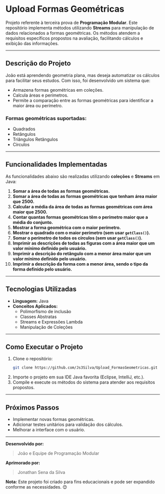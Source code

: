# **Upload Formas Geométricas**

Projeto referente à terceira prova de **Programação Modular**. Este repositório implementa métodos utilizando **Streams** para manipulação de dados relacionados a formas geométricas. Os métodos atendem a requisitos específicos propostos na avaliação, facilitando cálculos e exibição das informações.

---

## **Descrição do Projeto**

João está aprendendo geometria plana, mas deseja automatizar os cálculos para facilitar seus estudos. Com isso, foi desenvolvido um sistema que:
- Armazena formas geométricas em coleções.
- Calcula áreas e perímetros.
- Permite a comparação entre as formas geométricas para identificar a maior área ou perímetro.

### **Formas geométricas suportadas:**
- Quadrados
- Retângulos
- Triângulos Retângulos
- Círculos

---

## **Funcionalidades Implementadas**

As funcionalidades abaixo são realizadas utilizando **coleções** e **Streams** em Java:

1. **Somar a área de todas as formas geométricas.**  
2. **Somar a área de todas as formas geométricas que tenham área maior que 2500.**  
3. **Calcular a média da área de todas as formas geométricas com área maior que 2500.**  
4. **Contar quantas formas geométricas têm o perímetro maior que a média do conjunto.**  
5. **Mostrar a forma geométrica com o maior perímetro.**  
6. **Mostrar o quadrado com o maior perímetro (sem usar `getClass()`).**  
7. **Somar o perímetro de todos os círculos (sem usar `getClass()`).**  
8. **Imprimir as descrições de todas as figuras com a área maior que um valor mínimo definido pelo usuário.**  
9. **Imprimir a descrição do retângulo com a menor área maior que um valor mínimo definido pelo usuário.**  
10. **Imprimir a descrição da forma com a menor área, sendo o tipo da forma definido pelo usuário.**

---

## **Tecnologias Utilizadas**
- **Linguagem:** Java  
- **Conceitos Aplicados:** 
  - Polimorfismo de inclusão  
  - Classes Abstratas  
  - Streams e Expressões Lambda  
  - Manipulação de Coleções  

---

## **Como Executar o Projeto**
1. Clone o repositório:
   ```bash
   git clone https://github.com/Js3Silva/Upload_FormasGeometricas.git
   ```
2. Importe o projeto em sua IDE Java favorita (Eclipse, IntelliJ, etc.).
3. Compile e execute os métodos do sistema para atender aos requisitos propostos.

---

## **Próximos Passos**
- Implementar novas formas geométricas.  
- Adicionar testes unitários para validação dos cálculos.  
- Melhorar a interface com o usuário.  

---

**Desenvolvido por:**  
> João e Equipe de Programação Modular  

**Aprimorado por:**  
> Jonathan Sena da Silva

**Nota:** Este projeto foi criado para fins educacionais e pode ser expandido conforme as necessidades. 😊  



